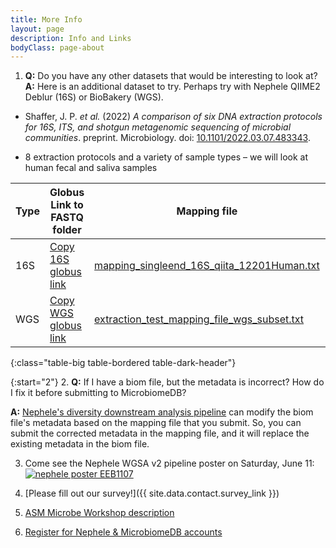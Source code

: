 ```yaml
---
title: More Info
layout: page
description: Info and Links
bodyClass: page-about
---
```


1. **Q:** Do you have any other datasets that would be interesting to look at?  
   **A:** Here is an additional dataset to try.  Perhaps try with Nephele QIIME2 Deblur (16S) or BioBakery (WGS).

  - Shaffer, J. P. <i>et al.</i> (2022) <i>A comparison of six DNA extraction protocols for 16S, ITS, and shotgun metagenomic sequencing of microbial communities</i>. preprint. Microbiology. doi: [10.1101/2022.03.07.483343](https://doi.org/10.1101/2022.03.07.483343).

  - 8 extraction protocols and a variety of sample types – we will look at human fecal and saliva samples

| Type | Globus Link to FASTQ folder                                  | Mapping file                                                 | Nephele Results                                              |
   | ---- | ------------------------------------------------------------ | ------------------------------------------------------------ | ------------------------------------------------------------ |
   | 16S  | <a href="https://app.globus.org/file-manager?origin_id=f93d54fe-ac6d-4382-b174-2516b9e8795f&origin_path=%2Fqiita12201Human%2F" onclick='copyURI(event)'>Copy 16S globus link</a> | <a href="../download/mapping_singleend_16S_qiita_12201Human.txt" download>mapping_singleend_16S_qiita_12201Human.txt</a> | [49b79917c2d7](https://nephele.niaid.nih.gov/results/49b79917c2d7){:target="_blank"} |
   | WGS  | <a href="https://app.globus.org/file-manager?origin_id=4bcc17e6-1d3f-4367-990a-8833f79627ab&origin_path=%2F" onclick='copyURI(event)'>Copy WGS globus link</a>                                         | <a href="../download/extraction_test_mapping_file_wgs_subset.txt" download>extraction_test_mapping_file_wgs_subset.txt</a> |                                                              |  
{:class="table-big table-bordered table-dark-header"}

{:start="2"}
2. **Q:** If I have a biom file, but the metadata is incorrect?  How do I fix it before submitting to MicrobiomeDB?

   **A:** [Nephele's diversity downstream analysis pipeline](https://nephele.niaid.nih.gov/user_guide_pipes/#da_pipes) can modify the biom file's metadata based on the mapping file that you submit.  So, you can submit the corrected metadata in the mapping file, and it will replace the existing metadata in the biom file.


3. Come see the Nephele WGSA v2 pipeline poster on Saturday, June 11:
    <a href="../images/illustrations/poster_handout_adobe_small.pdf" title="click here to see the full sized image" target="_blank"><img src="../images/illustrations/poster_handout_small.png" alt="nephele poster EEB1107"  class="intro-image" style="max-width: 50%"/></a>

4. [Please fill out our survey!]({{ site.data.contact.survey_link  }})

5. [ASM Microbe Workshop description](https://www.abstractsonline.com/pp8/#!/10522/session/73)

6. [Register for Nephele & MicrobiomeDB accounts](../info/account)

